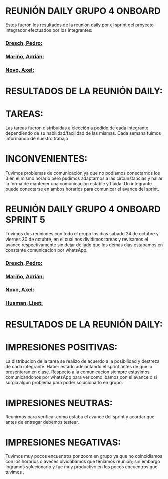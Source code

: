 # REUNIÓN DAILY GRUPO 4 ONBOARD
Estos fueron los resultados de la reunión daily por el sprint del proyecto integrador efectuados por los integrantes:
### [Dresch, Pedro:](https://github.com/pedrodresch999)

### [Mariño, Adrián:](https://github.com/Adri-2001)

### [Novo, Axel:](https://github.com/4tsel)
 
 # RESULTADOS DE LA REUNIÓN DAILY:

# TAREAS:
Las tareas fueron distribuidas a elección a pedido de cada integrante dependiendo de su habilidad/facilidad de las mismas.
Cada semana fuimos informando de nuestro trabajo
 # INCONVENIENTES: 
 Tuvimos problemas de comunicación ya que no podíamos conectarnos los 3 en el mismo horario pero pudimos adaptarnos a las circunstancias y hallar la forma de mantener una comunicación estable y fluida: 
 Un integrante puede conectarse en ambos horarios para comunicar el avance del sprint. 
 
 
 # REUNIÓN DAILY GRUPO 4 ONBOARD SPRINT 5
Tuvimos dos reuniones con todo el grupo los dias sabado 24 de octubre y viernes 30 de octubre, en el cual nos dividimos tareas y revisamos el avance respectivamente sin dejar de lado que los demas dias estabamos en constante comunicacion por whatsApp.

### [Dresch, Pedro:](https://github.com/pedrodresch999)

### [Mariño, Adrián:](https://github.com/Adri-2001)

### [Novo, Axel:](https://github.com/4tsel)

### [Huaman, Liset:](https://github.com/Lisetangela)
 
 # RESULTADOS DE LA REUNIÓN DAILY:

 # IMPRESIONES POSITIVAS:

 La distribucion de la tarea se realizo de acuerdo a la posibilidad y destreza de cada integrante.
 Haber estado adelantando el sprint antes de que lo presentaran en clase.
 Respecto a la comunicacion siempre estuvimos comunicandonos por whatsApp para ver como ibamos con el avance o si surgia algun problema para poder solucionarlo en grupo.

 # IMPRESIONES NEUTRAS:
 Reunirnos para verificar como estaba el avance del sprint y acordar que antes de entregar debemos testear.

 # IMPRESIONES NEGATIVAS:
 Tuvimos muy pocos encuentros por zoom en grupo ya que no coincidiamos con los horarios o aveces olvidabamos que teniamos reunion; sin embargo logramos solucionarlo y fue muy productivo en los pocos encuentros que tuvimos .
 
